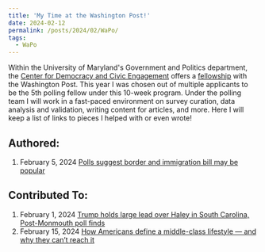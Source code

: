 ```yaml
---
title: 'My Time at the Washington Post!'
date: 2024-02-12
permalink: /posts/2024/02/WaPo/
tags:
  - WaPo
---
```


Within the University of Maryland's Government and Politics department, the [Center for Democracy and Civic Engagement](https://cdce.umd.edu/) offers a [fellowship](https://cdce.umd.edu/news/there%E2%80%99s-bsos-team-taking-pulse-american-opinion) with the Washington Post. 
This year I was chosen out of multiple applicants to be the 5th polling fellow under this 10-week program. Under the polling team I will work in a fast-paced environment on survey curation, data analysis and validation, writing content for articles, and more. Here I will keep a list of links to pieces I helped with or even wrote!

## Authored: 

1. February 5, 2024 [Polls suggest border and immigration bill may be popular](https://www.washingtonpost.com/politics/2024/02/05/2024-election-campaign-updates/#link-3WPJBBBFOFAAVABK6HZEUQJOIQ)

## Contributed To: 

1. February 1, 2024 [Trump holds large lead over Haley in South Carolina, Post-Monmouth poll finds](https://www.washingtonpost.com/politics/2024/02/01/south-carolina-poll-post-monmouth/)
2. February 15, 2024 [How Americans define a middle-class lifestyle — and why they can’t reach it](https://www.washingtonpost.com/business/2024/02/15/middle-class-financial-security/)


